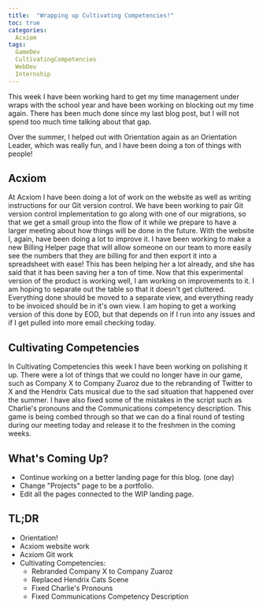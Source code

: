 ```yaml
---
title:  "Wrapping up Cultivating Competencies!"
toc: true
categories:
  Acxiom
tags:
  GameDev
  CultivatingCompetencies
  WebDev
  Internship
---
```


This week I have been working hard to get my time management under wraps with the school year and have been working on blocking out my time again. There has been much done since my last blog post, but I will not spend too much time talking about that gap.

Over the summer, I helped out with Orientation again as an Orientation Leader, which was really fun, and I have been doing a ton of things with people!

## Acxiom

At Acxiom I have been doing a lot of work on the website as well as writing instructions for our Git version control.
We have been working to pair Git version control implementation to go along with one of our migrations, so that we get a small group into the flow of it while we prepare to have a larger meeting about how things will be done in the future.
With the website I, again, have been doing a lot to improve it. I have been working to make a new Billing Helper page that will allow someone on our team to more easily see the numbers that they are billing for and then export it into a spreadsheet with ease! This has been helping her a lot already, and she has said that it has been saving her a ton of time. Now that this experimental version of the product is working well, I am working on improvements to it. I am hoping to separate out the table so that it doesn't get cluttered. Everything done should be moved to a separate view, and everything ready to be invoiced should be in it's own view. I am hoping to get a working version of this done by EOD, but that depends on if I run into any issues and if I get pulled into more email checking today.

## Cultivating Competencies

In Cultivating Competencies this week I have been working on polishing it up.
There were a lot of things that we could no longer have in our game, such as Company X to Company Zuaroz due to the rebranding of Twitter to X
and the Hendrix Cats musical due to the sad situation that happened over the summer.
I have also fixed some of the mistakes in the script such as Charlie's pronouns and the Communications competency description.
This game is being combed through so that we can do a final round of testing during our meeting today and release it to the freshmen in the coming weeks.

## What's Coming Up?

- Continue working on a better landing page for this blog. (one day)
- Change "Projects" page to be a portfolio.
- Edit all the pages connected to the WIP landing page.

## TL;DR

- Orientation!
- Acxiom website work
- Acxiom Git work
- Cultivating Competencies:
  - Rebranded Company X to Company Zuaroz
  - Replaced Hendrix Cats Scene
  - Fixed Charlie's Pronouns
  - Fixed Communications Competency Description
